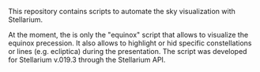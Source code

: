 This repository contains scripts to automate the sky visualization with Stellarium. 

At the moment, the is only the "equinox" script that allows to visualize the equinox precession. It also allows to highlight or hid specific constellations or lines (e.g. ecliptica) during the presentation. The script was developed for Stellarium v.019.3 through the Stellarium API.

